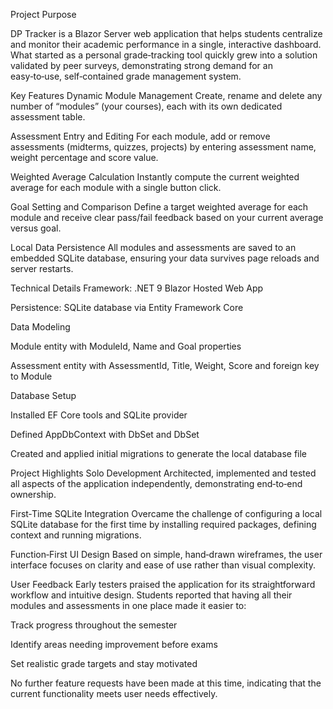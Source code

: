 Project Purpose

DP Tracker is a Blazor Server web application that helps students centralize and monitor their academic performance in a single, interactive dashboard. What started as a personal grade‑tracking tool quickly grew into a solution validated by peer surveys, demonstrating strong demand for an easy‑to‑use, self‑contained grade management system.

Key Features
Dynamic Module Management
Create, rename and delete any number of “modules” (your courses), each with its own dedicated assessment table.

Assessment Entry and Editing
For each module, add or remove assessments (midterms, quizzes, projects) by entering assessment name, weight percentage and score value.

Weighted Average Calculation
Instantly compute the current weighted average for each module with a single button click.

Goal Setting and Comparison
Define a target weighted average for each module and receive clear pass/fail feedback based on your current average versus goal.

Local Data Persistence
All modules and assessments are saved to an embedded SQLite database, ensuring your data survives page reloads and server restarts.

Technical Details
Framework: .NET 9 Blazor Hosted Web App

Persistence: SQLite database via Entity Framework Core

Data Modeling

Module entity with ModuleId, Name and Goal properties

Assessment entity with AssessmentId, Title, Weight, Score and foreign key to Module

Database Setup

Installed EF Core tools and SQLite provider

Defined AppDbContext with DbSet<Module> and DbSet<Assessment>

Created and applied initial migrations to generate the local database file

Project Highlights
Solo Development
Architected, implemented and tested all aspects of the application independently, demonstrating end‑to‑end ownership.

First‑Time SQLite Integration
Overcame the challenge of configuring a local SQLite database for the first time by installing required packages, defining context and running migrations.

Function‑First UI Design
Based on simple, hand‑drawn wireframes, the user interface focuses on clarity and ease of use rather than visual complexity.

User Feedback
Early testers praised the application for its straightforward workflow and intuitive design. Students reported that having all their modules and assessments in one place made it easier to:

Track progress throughout the semester

Identify areas needing improvement before exams

Set realistic grade targets and stay motivated

No further feature requests have been made at this time, indicating that the current functionality meets user needs effectively.
